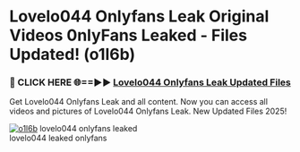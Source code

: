 # Lovelo044 Onlyfans Leak Original Videos 0nlyFans Leaked - Files Updated! (o1l6b)

<h3>🔴 CLICK HERE 🌐==►► <a href="https://tinyurl.com/4seja8ks" rel="nofollow">Lovelo044 Onlyfans Leak Updated Files</a></h3>

Get Lovelo044 Onlyfans Leak and all content. Now you can access all videos and pictures of Lovelo044 Onlyfans Leak. New Updated Files 2025!

[![o1l6b](https://i.imgur.com/EWjZXRe.gif)](https://tinyurl.com/4seja8ks)
lovelo044 onlyfans leaked<br>
lovelo044 leaked onlyfans